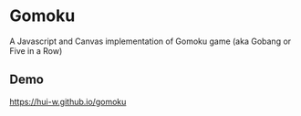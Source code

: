 # Gomoku
A Javascript and Canvas implementation of Gomoku game (aka Gobang or Five in a Row)

## Demo
https://hui-w.github.io/gomoku
